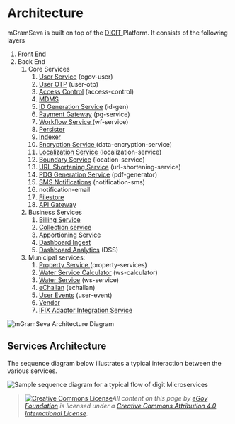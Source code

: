 # Architecture

mGramSeva is built on top of the [DIGIT ](https://docs.digit.org/)Platform. It consists of the following layers

1. [Front End](https://ifix.digit.org/exemplar/mgramseva/user-manual/mgramseva-ui)
2. Back End
   1. Core Services
      1. [User Service](https://ifix.digit.org/exemplar/mgramseva/user-manual/backend-services/user-service) (egov-user)
      2. [User OTP](https://ifix.digit.org/exemplar/mgramseva/user-manual/backend-services/mgramseva-user-otp) (user-otp)
      3. [Access Control](https://docs.digit.org/configuration/configure-digit/services-overview/core-services/access-control-services) (access-control)
      4. [MDMS](https://docs.digit.org/configuration/configure-digit/services-overview/core-services/mdms-services)
      5. [ID Generation Service](https://digit-discuss.atlassian.net/wiki/spaces/EPE/pages/37060616/ID-Generation-Service) (id-gen)
      6. [Payment Gateway](https://docs.digit.org/configuration/configure-digit/services-overview/core-services/payment-gateway-services) (pg-service)
      7. [Workflow Service ](https://docs.digit.org/configuration/configure-digit/services-overview/core-services/workflow-services)(wf-service)
      8. [Persister](https://digit-discuss.atlassian.net/wiki/spaces/EPE/pages/37322761/Persister-Service)
      9. [Indexer](https://docs.digit.org/configuration/configure-digit/services-overview/core-services/indexer-service)
      10. [Encryption Service ](https://digit-discuss.atlassian.net/wiki/spaces/EPE/pages/5832708/Encryption+Service)(data-encryption-service)
      11. [Localization Service ](https://digit-discuss.atlassian.net/wiki/spaces/EPE/pages/336920792/eGov-Localisation)(localization-service)
      12. [Boundary Service](https://docs.digit.org/configuration/configure-digit/services-overview/core-services/location-services) (location-service)
      13. [URL Shortening Service](https://docs.digit.org/configuration/configure-digit/services-overview/core-services/url-shortening-service) (url-shortening-service)
      14. [PDG Generation Service](https://docs.digit.org/configuration/configure-digit/services-overview/core-services/pdf-generation-services) (pdf-generator)
      15. [SMS Notifications](https://digit-discuss.atlassian.net/wiki/spaces/EPE/pages/224919569/egov-notification-sms) (notification-sms)
      16. notification-email
      17. [Filestore](https://digit-discuss.atlassian.net/wiki/spaces/EPE/pages/37060620/File-Store-Service)
      18. [API Gateway](https://digit-discuss.atlassian.net/wiki/spaces/EPE/pages/36700192/API-Gateway)
   2. Business Services
      1. [Billing Service](https://ifix.digit.org/exemplar/mgramseva/user-manual/backend-services/billing-service)
      2. [Collection service](https://docs.digit.org/configuration/configure-digit/services-overview/business-services/collection-service/collection-service-v2)
      3. [Apportioning Service](https://docs.digit.org/configuration/configure-digit/services-overview/business-services/appropriation-service)
      4. [Dashboard Ingest](https://docs.digit.org/configuration/configure-digit/services-overview/business-services/dss-technical-documentation)
      5. [Dashboard Analytics](https://docs.digit.org/configuration/configure-digit/services-overview/business-services/dashboard-analytics-backend) (DSS)
   3. Municipal services:
      1. [Property Service ](https://docs.digit.org/product/modules/property-tax/property-tax-service)(property-services)
      2. [Water Service Calculator](https://ifix.digit.org/exemplar/mgramseva/user-manual/backend-services/water-service-calculator) (ws-calculator)
      3. [Water Service](https://ifix.digit.org/exemplar/mgramseva/user-manual/backend-services/water-services) (ws-service)
      4. [eChallan](https://ifix.digit.org/exemplar/mgramseva/user-manual/backend-services/e-challan-service) (echallan)
      5. [User Events](https://digit-discuss.atlassian.net/wiki/spaces/EPE/pages/231407688/egov-user-events) (user-event)
      6. [Vendor](https://docs.digit.org/product/modules/faecal-sludge-management-fsm/fsm-service-configuration/fsm-vendor-registry-v1.0)
      7. [IFIX Adaptor Integration Service](https://ifix.digit.org/exemplar/mgramseva/user-manual/backend-services/ifix-adapter-integration-service)

![mGramSeva Architecture Diagram](../../../.gitbook/assets/eGov\_MgramSeva\_Architecture.png)

## Services Architecture

The sequence diagram below illustrates a typical interaction between the various services.

![Sample sequence diagram for a typical flow of digit Microservices](<../../../.gitbook/assets/digit\_sequence\_diagram (1).png>)

> [![Creative Commons License](https://i.creativecommons.org/l/by/4.0/80x15.png)_​_](http://creativecommons.org/licenses/by/4.0/)_All content on this page by_ [_eGov Foundation_](https://egov.org.in/) _is licensed under a_ [_Creative Commons Attribution 4.0 International License_](http://creativecommons.org/licenses/by/4.0/)_._
